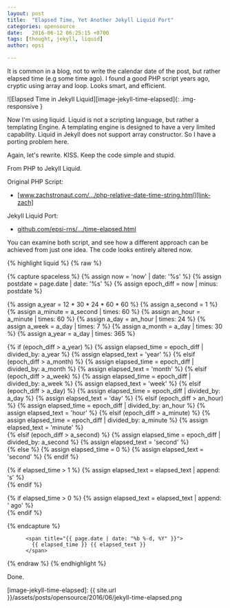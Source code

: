 ```yaml
---
layout: post
title:  "Elapsed Time, Yet Another Jekyll Liquid Port"
categories: opensource
date:   2016-06-12 06:25:15 +0700
tags: [thought, jekyll, liquid]
author: epsi

---
```



It is common in a blog, not to write the calendar date of the post, but rather elapsed time (e.g some time ago). I found a good PHP script years ago, cryptic using array and loop. Looks smart, and  efficient. 

![Elapsed Time in Jekyll Liquid][image-jekyll-time-elapsed]{: .img-responsive }

Now I'm using liquid. Liquid is not a scripting language, but rather a templating Engine. A templating engine is designed to have a very limited capability. Liquid in Jekyll does not support array constructor. So I have a porting problem here. 

Again, let's rewrite. KISS. Keep the code simple and stupid.

From PHP to Jekyll Liquid.

Original PHP Script:

* [www.zachstronaut.com/.../php-relative-date-time-string.html][link-zach]

Jekyll Liquid Port:

* [github.com/epsi-rns/.../time-elapsed.html][dotfiles-time-elapsed]

You can examine both script, and see how a different approach can be achieved from just one idea. The code looks entirely altered now.

{% highlight liquid %}
{% raw %}

{% capture spaceless %}
  {% assign now = 'now' | date: '%s' %}
  {% assign postdate = page.date | date: '%s' %}
  {% assign epoch_diff = now | minus: postdate %}
  
  {% assign a_year = 12 * 30 * 24 * 60 * 60 %}
  {% assign a_second = 1 %}
  {% assign a_minute = a_second | times:  60 %}
  {% assign an_hour  = a_minute | times:  60 %}
  {% assign a_day    = an_hour  | times:  24 %}
  {% assign a_week   = a_day    | times:   7 %}
  {% assign a_month  = a_day    | times:  30 %}
  {% assign a_year   = a_day    | times: 365 %}

  {% if (epoch_diff > a_year) %}
     {% assign elapsed_time = epoch_diff | divided_by: a_year %}
     {% assign elapsed_text = 'year' %}
  {% elsif (epoch_diff > a_month) %}
     {% assign elapsed_time = epoch_diff | divided_by: a_month %}
     {% assign elapsed_text = 'month' %}
  {% elsif (epoch_diff > a_week) %}
     {% assign elapsed_time = epoch_diff | divided_by: a_week %}
     {% assign elapsed_text = 'week' %}
  {% elsif (epoch_diff > a_day) %}
     {% assign elapsed_time = epoch_diff | divided_by: a_day %}
     {% assign elapsed_text = 'day' %}
  {% elsif (epoch_diff > an_hour) %}
     {% assign elapsed_time = epoch_diff | divided_by: an_hour %}
     {% assign elapsed_text = 'hour' %}
  {% elsif (epoch_diff > a_minute) %}
     {% assign elapsed_time = epoch_diff | divided_by: a_minute %}
     {% assign elapsed_text = 'minute' %}     
  {% elsif (epoch_diff > a_second) %}
     {% assign elapsed_time = epoch_diff | divided_by: a_second %}
     {% assign elapsed_text = 'second' %}     
  {% else %}
     {% assign elapsed_time = 0 %}
     {% assign elapsed_text = 'second' %}
  {% endif %}  

  {% if elapsed_time > 1 %}
     {% assign elapsed_text = elapsed_text | append: 's' %}  
  {% endif %}       

  {% if elapsed_time > 0 %}
     {% assign elapsed_text = elapsed_text | append: ' ago' %}  
  {% endif %}       

{% endcapture %} 
 
          <span title="{{ page.date | date: "%b %-d, %Y" }}">
            {{ elapsed_time }} {{ elapsed_text }}
          </span>
 
{% endraw %}
{% endhighlight %}


Done.


[//]: <> ( -- -- -- links below -- -- -- )

[link-zach]: http://www.zachstronaut.com/posts/2009/01/20/php-relative-date-time-string.html
[dotfiles-time-elapsed]: https://github.com/epsi-rns/epsi-rns.github.io/blob/master/_includes/post/time-elapsed.html
[image-jekyll-time-elapsed]: {{ site.url }}/assets/posts/opensource/2016/06/jekyll-time-elapsed.png

